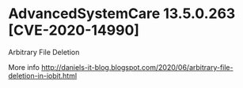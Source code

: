 # AdvancedSystemCare  13.5.0.263 [CVE-2020-14990]
Arbitrary File Deletion

More info http://daniels-it-blog.blogspot.com/2020/06/arbitrary-file-deletion-in-iobit.html
